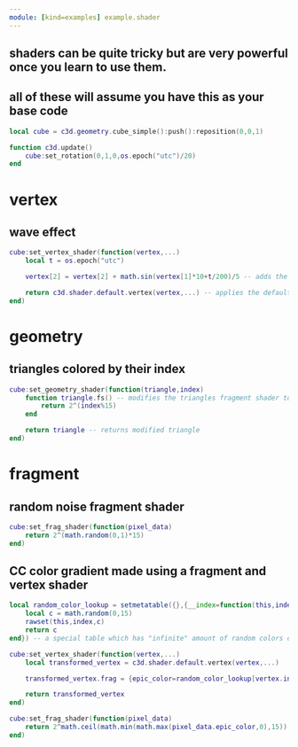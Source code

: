 ```yaml
---
module: [kind=examples] example.shader
---
```


## shaders can be quite tricky but are very powerful once you learn to use them.
## all of these will assume you have this as your base code
```lua
local cube = c3d.geometry.cube_simple():push():reposition(0,0,1)

function c3d.update()
    cube:set_rotation(0,1,0,os.epoch("utc")/20)
end
```

# vertex
## wave effect
```lua
cube:set_vertex_shader(function(vertex,...)
    local t = os.epoch("utc")

    vertex[2] = vertex[2] + math.sin(vertex[1]*10+t/200)/5 -- adds the wave effect to the height of the vertex offset by the x of it and time

    return c3d.shader.default.vertex(vertex,...) -- applies the default transforms to the modified vertex
end)
```

# geometry
## triangles colored by their index
```lua
cube:set_geometry_shader(function(triangle,index)
    function triangle.fs() -- modifies the triangles fragment shader to return the color of the triangle dependent on the index
        return 2^(index%15)
    end

    return triangle -- returns modified triangle
end)
```


# fragment
## random noise fragment shader
```lua
cube:set_frag_shader(function(pixel_data)
    return 2^(math.random(0,1)*15)
end)
```

## CC color gradient made using a fragment and vertex shader
```lua
local random_color_lookup = setmetatable({},{__index=function(this,index)
    local c = math.random(0,15)
    rawset(this,index,c)
    return c
end}) -- a special table which has "infinite" amount of random colors on its indices

cube:set_vertex_shader(function(vertex,...)
    local transformed_vertex = c3d.shader.default.vertex(vertex,...)

    transformed_vertex.frag = {epic_color=random_color_lookup[vertex.index]} -- adds the color to be interpolated between the vertices

    return transformed_vertex
end)

cube:set_frag_shader(function(pixel_data)
    return 2^math.ceil(math.min(math.max(pixel_data.epic_color,0),15)) -- gets the interpolated fragment passed from the vertex shader and clamps it
end)
```